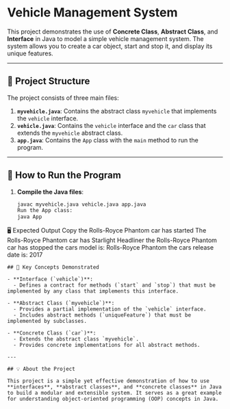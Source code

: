 # Vehicle Management System

This project demonstrates the use of **Concrete Class**, **Abstract Class**, and **Interface** in Java to model a simple vehicle management system. The system allows you to create a car object, start and stop it, and display its unique features.

---

## 📂 Project Structure

The project consists of three main files:

1. **`myvehicle.java`**: Contains the abstract class `myvehicle` that implements the `vehicle` interface.
2. **`vehicle.java`**: Contains the `vehicle` interface and the `car` class that extends the `myvehicle` abstract class.
3. **`app.java`**: Contains the `App` class with the `main` method to run the program.

---

## 🚀 How to Run the Program

1. **Compile the Java files**:
   ```bash
   javac myvehicle.java vehicle.java app.java
   Run the App class:  
   java App

🖥️ Expected Output
Copy
the Rolls-Royce Phantom car has started
The Rolls-Royce Phantom car has Starlight Headliner
the Rolls-Royce Phantom car has stopped
the cars model is: Rolls-Royce Phantom
the cars release date is: 2017
```
## 🧠 Key Concepts Demonstrated

- **Interface (`vehicle`)**:
  - Defines a contract for methods (`start` and `stop`) that must be implemented by any class that implements this interface.

- **Abstract Class (`myvehicle`)**:
  - Provides a partial implementation of the `vehicle` interface.
  - Includes abstract methods (`uniqueFeature`) that must be implemented by subclasses.

- **Concrete Class (`car`)**:
  - Extends the abstract class `myvehicle`.
  - Provides concrete implementations for all abstract methods.

---

## 💡 About the Project

This project is a simple yet effective demonstration of how to use **interfaces**, **abstract classes**, and **concrete classes** in Java to build a modular and extensible system. It serves as a great example for understanding object-oriented programming (OOP) concepts in Java.
